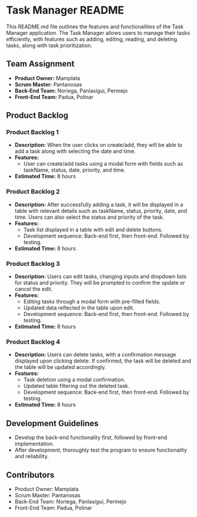 # Task Manager README

This README.md file outlines the features and functionalities of the Task Manager application. The Task Manager allows users to manage their tasks efficiently, with features such as adding, editing, reading, and deleting tasks, along with task prioritization.

## Team Assignment

- **Product Owner:** Mamplata
- **Scrum Master:** Pantanosas
- **Back-End Team:** Noriega, Panlasigui, Permejo
- **Front-End Team:** Padua, Polinar

## Product Backlog

### Product Backlog 1

- **Description:** When the user clicks on create/add, they will be able to add a task along with selecting the date and time.
- **Features:**
  - User can create/add tasks using a modal form with fields such as taskName, status, date, priority, and time.
- **Estimated Time:** 8 hours

### Product Backlog 2

- **Description:** After successfully adding a task, it will be displayed in a table with relevant details such as taskName, status, priority, date, and time. Users can also select the status and priority of the task.
- **Features:**
  - Task list displayed in a table with edit and delete buttons.
  - Development sequence: Back-end first, then front-end. Followed by testing.
- **Estimated Time:** 8 hours

### Product Backlog 3

- **Description:** Users can edit tasks, changing inputs and dropdown lists for status and priority. They will be prompted to confirm the update or cancel the edit.
- **Features:**
  - Editing tasks through a modal form with pre-filled fields.
  - Updated data reflected in the table upon edit.
  - Development sequence: Back-end first, then front-end. Followed by testing.
- **Estimated Time:** 8 hours

### Product Backlog 4 

- **Description:** Users can delete tasks, with a confirmation message displayed upon clicking delete. If confirmed, the task will be deleted and the table will be updated accordingly.
- **Features:**
  - Task deletion using a modal confirmation.
  - Updated table filtering out the deleted task.
  - Development sequence: Back-end first, then front-end. Followed by testing.
- **Estimated Time:** 8 hours

## Development Guidelines

- Develop the back-end functionality first, followed by front-end implementation.
- After development, thoroughly test the program to ensure functionality and reliability.

## Contributors

- Product Owner: Mamplata
- Scrum Master: Pantanosas
- Back-End Team: Noriega, Panlasigui, Permejo
- Front-End Team: Padua, Polinar
